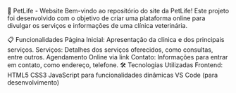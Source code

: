 🐾 PetLife - Website
Bem-vindo ao repositório do site da PetLife! Este projeto foi desenvolvido com o objetivo de criar uma plataforma online para divulgar os serviços e informações de uma clínica veterinária.

📋 Funcionalidades
Página Inicial: Apresentação da clínica e dos principais serviços.
Serviços: Detalhes dos serviços oferecidos, como consultas, entre outros.
Agendamento Online via link
Contato: Informações para entrar em contato, como endereço, telefone.
🛠️ Tecnologias Utilizadas
Frontend:
HTML5
CSS3 
JavaScript para funcionalidades dinâmicas
VS Code (para desenvolvimento)
